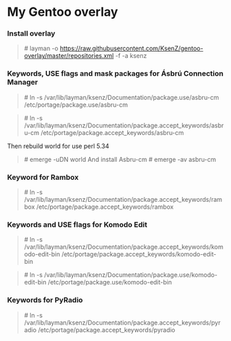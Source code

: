 My Gentoo overlay
==============

### Install overlay ###

> \# layman -o https://raw.githubusercontent.com/KsenZ/gentoo-overlay/master/repositories.xml -f -a ksenz

### Keywords, USE flags and mask packages for Ásbrú Connection Manager

> \# ln -s /var/lib/layman/ksenz/Documentation/package.use/asbru-cm /etc/portage/package.use/asbru-cm

> \# ln -s /var/lib/layman/ksenz/Documentation/package.accept_keywords/asbru-cm /etc/portage/package.accept_keywords/asbru-cm

Then rebuild world for use perl 5.34
> \# emerge -uDN world
And install Asbru-cm
> \# emerge -av asbru-cm

### Keyword for Rambox

> \# ln -s /var/lib/layman/ksenz/Documentation/package.accept_keywords/rambox /etc/portage/package.accept_keywords/rambox

### Keywords and USE flags for Komodo Edit

> \# ln -s /var/lib/layman/ksenz/Documentation/package.accept_keywords/komodo-edit-bin /etc/portage/package.accept_keywords/komodo-edit-bin

> \# ln -s /var/lib/layman/ksenz/Documentation/package.use/komodo-edit-bin /etc/portage/package.use/komodo-edit-bin

### Keywords for PyRadio

> \# ln -s /var/lib/layman/ksenz/Documentation/package.accept_keywords/pyradio /etc/portage/package.accept_keywords/pyradio
